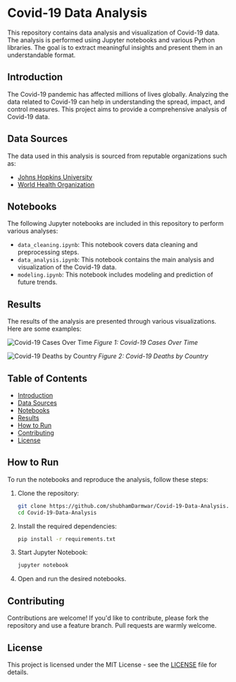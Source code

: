# Covid-19 Data Analysis

This repository contains data analysis and visualization of Covid-19 data. The analysis is performed using Jupyter notebooks and various Python libraries. The goal is to extract meaningful insights and present them in an understandable format.

## Introduction
The Covid-19 pandemic has affected millions of lives globally. Analyzing the data related to Covid-19 can help in understanding the spread, impact, and control measures. This project aims to provide a comprehensive analysis of Covid-19 data.

## Data Sources
The data used in this analysis is sourced from reputable organizations such as:
- [Johns Hopkins University](https://github.com/CSSEGISandData/COVID-19)
- [World Health Organization](https://www.who.int/)

## Notebooks
The following Jupyter notebooks are included in this repository to perform various analyses:
- `data_cleaning.ipynb`: This notebook covers data cleaning and preprocessing steps.
- `data_analysis.ipynb`: This notebook contains the main analysis and visualization of the Covid-19 data.
- `modeling.ipynb`: This notebook includes modeling and prediction of future trends.

## Results
The results of the analysis are presented through various visualizations. Here are some examples:

![Covid-19 Cases Over Time](images/cases_over_time.png)
*Figure 1: Covid-19 Cases Over Time*

![Covid-19 Deaths by Country](images/deaths_by_country.png)
*Figure 2: Covid-19 Deaths by Country*


## Table of Contents
- [Introduction](#introduction)
- [Data Sources](#data-sources)
- [Notebooks](#notebooks)
- [Results](#results)
- [How to Run](#how-to-run)
- [Contributing](#contributing)
- [License](#license)
  
## How to Run
To run the notebooks and reproduce the analysis, follow these steps:

1. Clone the repository:
    ```bash
    git clone https://github.com/shubhamDarmwar/Covid-19-Data-Analysis.git
    cd Covid-19-Data-Analysis
    ```

2. Install the required dependencies:
    ```bash
    pip install -r requirements.txt
    ```

3. Start Jupyter Notebook:
    ```bash
    jupyter notebook
    ```

4. Open and run the desired notebooks.

## Contributing
Contributions are welcome! If you'd like to contribute, please fork the repository and use a feature branch. Pull requests are warmly welcome.

## License
This project is licensed under the MIT License - see the [LICENSE](LICENSE) file for details.
